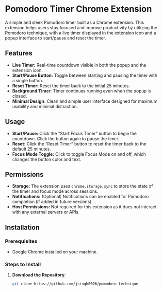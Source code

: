 # Pomodoro Timer Chrome Extension

A simple and sleek Pomodoro timer built as a Chrome extension. This extension helps users stay focused and improve productivity by utilizing the Pomodoro technique, with a live timer displayed in the extension icon and a popup interface to start/pause and reset the timer.

## Features

- **Live Timer:** Real-time countdown visible in both the popup and the extension icon.
- **Start/Pause Button:** Toggle between starting and pausing the timer with a single button.
- **Reset Timer:** Reset the timer back to the initial 25 minutes.
- **Background Timer:** Timer continues running even when the popup is closed.
- **Minimal Design:** Clean and simple user interface designed for maximum usability and minimal distraction.

## Usage

- **Start/Pause:** Click the “Start Focus Timer” button to begin the countdown. Click the button again to pause the timer.
- **Reset:** Click the “Reset Timer” button to reset the timer back to the default 25 minutes.
- **Focus Mode Toggle:** Click to toggle Focus Mode on and off, which changes the button color and text.

## Permissions

- **Storage:** The extension uses `chrome.storage.sync` to store the state of the timer and focus mode across sessions.
- **Notifications:** (Optional) Notifications can be enabled for Pomodoro completion (if added in future versions).
- **Host Permissions:** Not required for this extension as it does not interact with any external servers or APIs.

## Installation

### Prerequisites

- Google Chrome installed on your machine.

### Steps to Install

1. **Download the Repository**:
   ```bash
   git clone https://github.com/jsingh0026/pomodoro-technique
   ```
